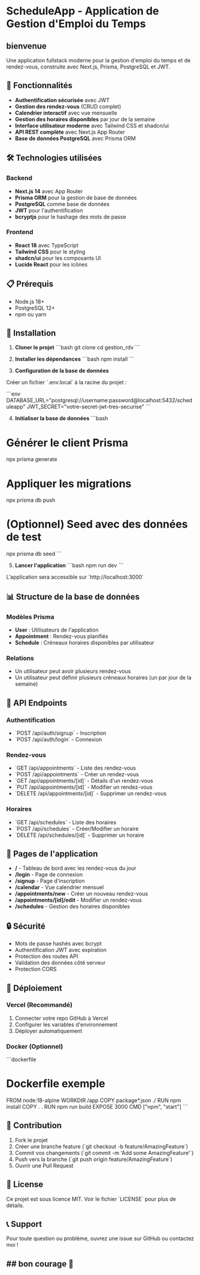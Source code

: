 # ScheduleApp - Application de Gestion d'Emploi du Temps
## bienvenue
Une application fullstack moderne pour la gestion d'emploi du temps et de rendez-vous, construite avec Next.js, Prisma, PostgreSQL et JWT.

## 🚀 Fonctionnalités

- **Authentification sécurisée** avec JWT
- **Gestion des rendez-vous** (CRUD complet)
- **Calendrier interactif** avec vue mensuelle
- **Gestion des horaires disponibles** par jour de la semaine
- **Interface utilisateur moderne** avec Tailwind CSS et shadcn/ui
- **API REST complète** avec Next.js App Router
- **Base de données PostgreSQL** avec Prisma ORM

## 🛠️ Technologies utilisées

### Backend
- **Next.js 14** avec App Router
- **Prisma ORM** pour la gestion de base de données
- **PostgreSQL** comme base de données
- **JWT** pour l'authentification
- **bcryptjs** pour le hashage des mots de passe

### Frontend
- **React 18** avec TypeScript
- **Tailwind CSS** pour le styling
- **shadcn/ui** pour les composants UI
- **Lucide React** pour les icônes

## 📋 Prérequis

- Node.js 18+ 
- PostgreSQL 12+
- npm ou yarn

## 🔧 Installation

1. **Cloner le projet**
\`\`\`bash
git clone <url-du-repo>
cd gestion_rdv
\`\`\`

2. **Installer les dépendances**
\`\`\`bash
npm install
\`\`\`

3. **Configuration de la base de données**

Créer un fichier \`.env.local\` à la racine du projet :

\`\`\`env
DATABASE_URL="postgresql://username:password@localhost:5432/scheduleapp"
JWT_SECRET="votre-secret-jwt-tres-securise"
\`\`\`

4. **Initialiser la base de données**
\`\`\`bash
# Générer le client Prisma
npx prisma generate

# Appliquer les migrations
npx prisma db push

# (Optionnel) Seed avec des données de test
npx prisma db seed
\`\`\`

5. **Lancer l'application**
\`\`\`bash
npm run dev
\`\`\`

L'application sera accessible sur \`http://localhost:3000\`

## 📊 Structure de la base de données

### Modèles Prisma

- **User** : Utilisateurs de l'application
- **Appointment** : Rendez-vous planifiés
- **Schedule** : Créneaux horaires disponibles par utilisateur

### Relations

- Un utilisateur peut avoir plusieurs rendez-vous
- Un utilisateur peut définir plusieurs créneaux horaires (un par jour de la semaine)

## 🔐 API Endpoints

### Authentification
- \`POST /api/auth/signup\` - Inscription
- \`POST /api/auth/login\` - Connexion

### Rendez-vous
- \`GET /api/appointments\` - Liste des rendez-vous
- \`POST /api/appointments\` - Créer un rendez-vous
- \`GET /api/appointments/[id]\` - Détails d'un rendez-vous
- \`PUT /api/appointments/[id]\` - Modifier un rendez-vous
- \`DELETE /api/appointments/[id]\` - Supprimer un rendez-vous

### Horaires
- \`GET /api/schedules\` - Liste des horaires
- \`POST /api/schedules\` - Créer/Modifier un horaire
- \`DELETE /api/schedules/[id]\` - Supprimer un horaire

## 📱 Pages de l'application

- **/** - Tableau de bord avec les rendez-vous du jour
- **/login** - Page de connexion
- **/signup** - Page d'inscription
- **/calendar** - Vue calendrier mensuel
- **/appointments/new** - Créer un nouveau rendez-vous
- **/appointments/[id]/edit** - Modifier un rendez-vous
- **/schedules** - Gestion des horaires disponibles

## 🔒 Sécurité

- Mots de passe hashés avec bcrypt
- Authentification JWT avec expiration
- Protection des routes API
- Validation des données côté serveur
- Protection CORS

## 🚀 Déploiement

### Vercel (Recommandé)

1. Connecter votre repo GitHub à Vercel
2. Configurer les variables d'environnement
3. Déployer automatiquement

### Docker (Optionnel)

\`\`\`dockerfile
# Dockerfile exemple
FROM node:18-alpine
WORKDIR /app
COPY package*.json ./
RUN npm install
COPY . .
RUN npm run build
EXPOSE 3000
CMD ["npm", "start"]
\`\`\`

## 🤝 Contribution

1. Fork le projet
2. Créer une branche feature (\`git checkout -b feature/AmazingFeature\`)
3. Commit vos changements (\`git commit -m 'Add some AmazingFeature'\`)
4. Push vers la branche (\`git push origin feature/AmazingFeature\`)
5. Ouvrir une Pull Request

## 📝 License

Ce projet est sous licence MIT. Voir le fichier \`LICENSE\` pour plus de détails.

## 📞 Support

Pour toute question ou problème, ouvrez une issue sur GitHub ou contactez moi !

## ## bon courage 🦾